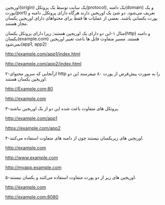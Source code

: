 اوریجین(origin) یک سایت توسط یک پروتکل(protocol), یک دامنه(domain) و یک پورت(port) تعریف‌ می‌شود. دو شئ یک اوریجین دارند هرگاه دارای پروتکل, دامنه و پورت یکسانی باشند. بعضی از عملیات ها فقط برای محتواهای دارای اوریجین یکسان مجاز هستند.

مثال
۱-این دو دارای یک اوریجین هستند; زیرا دارای پروتکل یکسان(http) و دامنه یکسان(example.com) هستند. مسیر متفاوت فایل ها باعث تغییر اوریجین نمی‌شود(app1, app2)

http://example.com/app1/index.html

http://example.com/app2/index.html 

۲-ازآنجایی که سرور محتوای http را به صورت پیش‌فرض از پورت ۸۰ میفرستد این دو اوریجین یکسان هستند.

http://Example.com:80

http://example.com

۳-پروتکل های متفاوت باعث شده این دو از یک اوریجین نباشند.

http://example.com/app1

https://example.com/app2

۴-اوریجین های زیریکسان نیستند چون از دامنه های متفاوت استفاده می‌کنند.

http://example.com

http://www.example.com

http://myapp.example.com

۵-اوریجین های زیر از دو پورت متفاوت استفاده می‌کنند و یکسان نیستند.

http://example.com

http://example.com:8080

